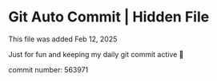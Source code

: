 # Git Auto Commit | Hidden File

This file was added Feb 12, 2025

Just for fun and keeping my daily git commit active 🤪

commit number: 563971
